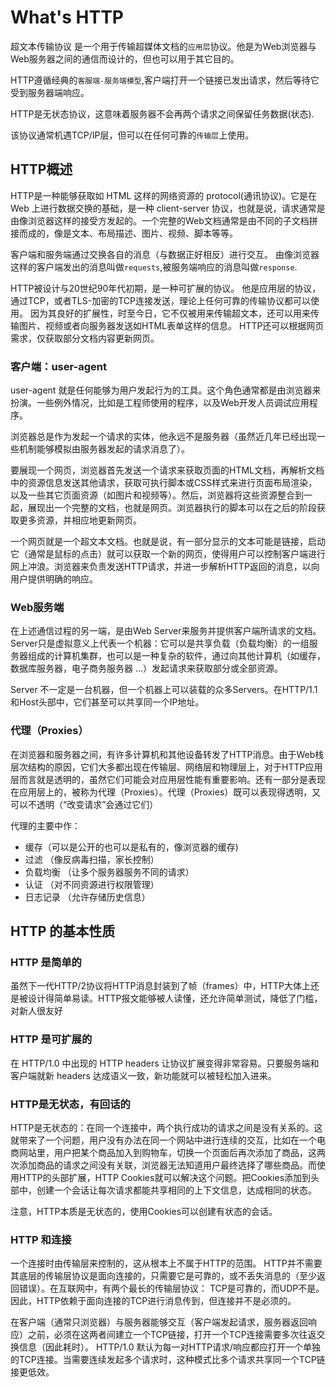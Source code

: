 # What's HTTP

超文本传输协议 是一个用于传输超媒体文档的`应用层`协议。他是为Web浏览器与Web服务器之间的通信而设计的，但也可以用于其它目的。

HTTP遵循经典的`客服端-服务端模型`,客户端打开一个链接已发出请求，然后等待它受到服务器端响应。

HTTP是无状态协议，这意味着服务器不会再两个请求之间保留任务数据(状态).

该协议通常机遇TCP/IP层，但可以在任何可靠的`传输层`上使用。

## HTTP概述
HTTP是一种能够获取如 HTML 这样的网络资源的 protocol(通讯协议)。它是在 Web 上进行数据交换的基础，是一种 client-server 协议，也就是说，请求通常是由像浏览器这样的接受方发起的。一个完整的Web文档通常是由不同的子文档拼接而成的，像是文本、布局描述、图片、视频、脚本等等。

客户端和服务端通过交换各自的消息（与数据正好相反）进行交互。
由像浏览器这样的客户端发出的消息叫做`requests`,被服务端响应的消息叫做`response`.

HTTP被设计与20世纪90年代初期，是一种可扩展的协议。
他是应用层的协议，通过TCP，或者TLS-加密的TCP连接发送，理论上任何可靠的传输协议都可以使用。
因为其良好的扩展性，时至今日，它不仅被用来传输超文本，还可以用来传输图片、视频或者向服务器发送如HTML表单这样的信息。
HTTP还可以根据网页需求，仅获取部分文档内容更新网页。

### 客户端：user-agent
user-agent 就是任何能够为用户发起行为的工具。这个角色通常都是由浏览器来扮演。一些例外情况，比如是工程师使用的程序，以及Web开发人员调试应用程序。

浏览器总是作为发起一个请求的实体，他永远不是服务器（虽然近几年已经出现一些机制能够模拟由服务器发起的请求消息了）。

要展现一个网页，浏览器首先发送一个请求来获取页面的HTML文档，再解析文档中的资源信息发送其他请求，获取可执行脚本或CSS样式来进行页面布局渲染，以及一些其它页面资源（如图片和视频等）。然后，浏览器将这些资源整合到一起，展现出一个完整的文档，也就是网页。浏览器执行的脚本可以在之后的阶段获取更多资源，并相应地更新网页。

一个网页就是一个超文本文档。也就是说，有一部分显示的文本可能是链接，启动它（通常是鼠标的点击）就可以获取一个新的网页，使得用户可以控制客户端进行网上冲浪。浏览器来负责发送HTTP请求，并进一步解析HTTP返回的消息，以向用户提供明确的响应。

### Web服务端
在上述通信过程的另一端，是由Web Server来服务并提供客户端所请求的文档。Server只是虚拟意义上代表一个机器：它可以是共享负载（负载均衡）的一组服务器组成的计算机集群，也可以是一种复杂的软件，通过向其他计算机（如缓存，数据库服务器，电子商务服务器 ...）发起请求来获取部分或全部资源。

Server 不一定是一台机器，但一个机器上可以装载的众多Servers。在HTTP/1.1 和Host头部中，它们甚至可以共享同一个IP地址。

### 代理（Proxies）
在浏览器和服务器之间，有许多计算机和其他设备转发了HTTP消息。由于Web栈层次结构的原因，它们大多都出现在传输层、网络层和物理层上，对于HTTP应用层而言就是透明的，虽然它们可能会对应用层性能有重要影响。还有一部分是表现在应用层上的，被称为代理（Proxies）。代理（Proxies）既可以表现得透明，又可以不透明（“改变请求”会通过它们）

代理的主要中作：

- 缓存（可以是公开的也可以是私有的，像浏览器的缓存)
- 过滤 （像反病毒扫描，家长控制）
- 负载均衡 （让多个服务器服务不同的请求）
- 认证 （对不同资源进行权限管理）
- 日志记录 （允许存储历史信息）

## HTTP 的基本性质
### HTTP 是简单的
虽然下一代HTTP/2协议将HTTP消息封装到了帧（frames）中，HTTP大体上还是被设计得简单易读。HTTP报文能够被人读懂，还允许简单测试，降低了门槛，对新人很友好

### HTTP 是可扩展的
在 HTTP/1.0 中出现的 HTTP headers 让协议扩展变得非常容易。只要服务端和客户端就新 headers 达成语义一致，新功能就可以被轻松加入进来。

### HTTP是无状态，有回话的
HTTP是无状态的：在同一个连接中，两个执行成功的请求之间是没有关系的。这就带来了一个问题，用户没有办法在同一个网站中进行连续的交互，比如在一个电商网站里，用户把某个商品加入到购物车，切换一个页面后再次添加了商品，这两次添加商品的请求之间没有关联，浏览器无法知道用户最终选择了哪些商品。而使用HTTP的头部扩展，HTTP Cookies就可以解决这个问题。把Cookies添加到头部中，创建一个会话让每次请求都能共享相同的上下文信息，达成相同的状态。

注意，HTTP本质是无状态的，使用Cookies可以创建有状态的会话。

### HTTP 和连接
一个连接时由传输层来控制的，这从根本上不属于HTTP的范围。
HTTP并不需要其底层的传输层协议是面向连接的，只需要它是可靠的，或不丢失消息的（至少返回错误）。在互联网中，有两个最长的传输层协议：
TCP是可靠的，而UDP不是。因此，HTTP依赖于面向连接的TCP进行消息传到，但连接并不是必须的。

在客户端（通常只浏览器）与服务器能够交互（客户端发起请求，服务器返回响应）之前，必须在这两者间建立一个TCP链接，打开一个TCP连接需要多次往返交换信息（因此耗时）。
HTTP/1.0 默认为每一对HTTP请求/响应都应打开一个单独的TCP连接。当需要连续发起多个请求时，这种模式比多个请求共享同一个TCP链接更低效。
 

